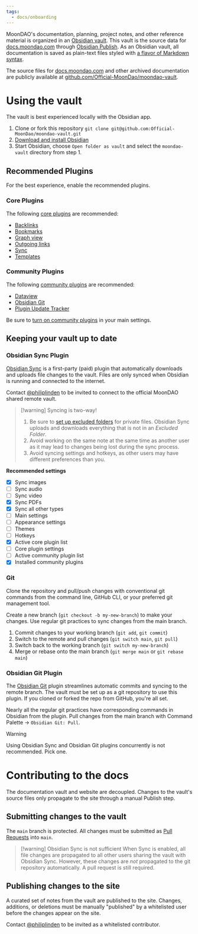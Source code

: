 ```yaml
---
tags:
  - docs/onboarding
---
```

MoonDAO's documentation, planning, project notes, and other reference material is organized in an [Obsidian vault](<[Obsidian vault](https://help.obsidian.md/Home)>). This vault is the source data for [docs.moondao.com](https://docs.moondao.com) through [Obsidian Publish](https://obsidian.md/publish). As an Obsidian vault, all documentation is saved as plain-text files styled with [a flavor of Markdown syntax](https://help.obsidian.md/Editing+and+formatting/Obsidian+Flavored+Markdown).

The source files for [docs.moondao.com](https://docs.moondao.com) and other archived documentation are publicly available at [github.com/Official-MoonDao/moondao-vault](https://github.com/Official-MoonDao/moondao-vault).
# Using the vault
The vault is best experienced locally with the Obsidian app.
1. Clone or fork this repository `git clone git@github.com:Official-MoonDao/moondao-vault.git`
2. [Download and install Obsidian](https://help.obsidian.md/Getting+started/Download+and+install+Obsidian)
3. Start Obsidian, choose `Open folder as vault` and select the `moondao-vault` directory from step 1.
## Recommended Plugins
For the best experience, enable the recommended plugins.
### Core Plugins
The following [core plugins](https://help.obsidian.md/Plugins/Core+plugins) are recommended:
- [Backlinks](https://help.obsidian.md/Plugins/Backlinks)
- [Bookmarks](https://help.obsidian.md/Plugins/Bookmarks)
- [Graph view](https://help.obsidian.md/Plugins/Graph+view)
- [Outgoing links](https://help.obsidian.md/Plugins/Outgoing+links)
- [Sync](https://help.obsidian.md/Obsidian+Sync/Introduction+to+Obsidian+Sync)
- [Templates](https://help.obsidian.md/Plugins/Templates)
### Community Plugins
The following [community plugins](https://obsidian.md/plugins) are recommended:
- [Dataview](https://obsidian.md/plugins?id=dataview)
- [Obsidian Git](https://obsidian.md/plugins?id=obsidian-git)
- [Plugin Update Tracker](https://obsidian.md/plugins?id=obsidian-plugin-update-tracker)

Be sure to [turn on community plugins](https://help.obsidian.md/Extending+Obsidian/Community+plugins) in your main settings.
## Keeping your vault up to date
### Obsidian Sync Plugin
[Obsidian Sync](https://help.obsidian.md/Obsidian+Sync/Introduction+to+Obsidian+Sync) is a first-party (paid) plugin that automatically downloads and uploads file changes to the vault. Files are only synced when Obsidian is running and connected to the internet.

Contact [@philiplinden](@philiplinden.md) to be invited to connect to the official MoonDAO shared remote vault.

>[!warning] Syncing is two-way!
> 1. Be sure to [set up excluded folders](https://help.obsidian.md/Obsidian+Sync/Select+files+and+settings+to+sync#Exclude+folder+from+being+synced) for private files. Obsidian Sync uploads and downloads everything that is not in an _Excluded Folder_.
> 2. Avoid working on the same note at the same time as another user as it may lead to changes being lost during the sync process.
> 3. Avoid syncing settings and hotkeys, as other users may have different preferences than you.

**Recommended settings**
- [x] Sync images
- [ ] Sync audio
- [ ] Sync video
- [x] Sync PDFs
- [x] Sync all other types
- [ ] Main settings
- [ ] Appearance settings
- [ ] Themes
- [ ] Hotkeys
- [x] Active core plugin list
- [ ] Core plugin settings
- [ ] Active community plugin list
- [x] Installed community plugins
### Git
Clone the repository and pull/push changes with conventional git commands from the command line, GitHub CLI, or your preferred git management tool.

Create a new branch (`git checkout -b my-new-branch`) to make your changes. Use regular git practices to sync changes from the main branch.

1. Commit changes to your working branch (`git add`, `git commit`)
2. Switch to the remote and pull changes (`git switch main`, `git pull`)
3. Switch back to the working branch (`git switch my-new-branch`)
4. Merge or rebase onto the main branch (`git merge main` or `git rebase main`)
### Obsidian Git Plugin
The [Obsidian Git](https://github.com/denolehov/obsidian-git) plugin streamlines automatic commits and syncing to the remote branch.
The vault must be set up as a git repository to use this plugin. If you cloned or forked the repo from GitHub, you're all set.

Nearly all the regular git practices have corresponding commands in Obsidian from the plugin. Pull changes from the main branch with Command Palette → `Obsidian Git: Pull`.

>[!warning]
>Using Obsidian Sync and Obsidian Git plugins concurrently is not recommended. Pick one.
# Contributing to the docs
The documentation vault and website are decoupled. Changes to the vault's source files only propagate to the site through a manual Publish step.
## Submitting changes to the vault
The `main` branch is protected. All changes must be submitted as [Pull Requests](https://github.com/Official-MoonDao/moondao-vault/pulls) into `main`.

>[!warning] Obsidian Sync is not sufficient
> When Sync is enabled, all file changes are propagated to all other users sharing the vault with Obsidian Sync. However, these changes are _not_ propagated to the git repository automatically. A pull request is still required.

## Publishing changes to the site
A curated set of notes from the vault are published to the site. Changes, additions, or deletions must be manually "published" by a whitelisted user before the changes appear on the site.

Contact [@philiplinden](@philiplinden.md) to be invited as a whitelisted contributor.
